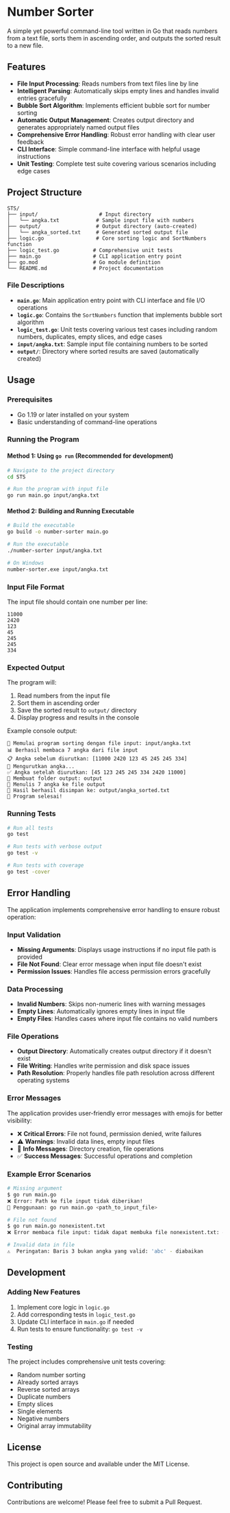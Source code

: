 # Number Sorter

A simple yet powerful command-line tool written in Go that reads numbers from a text file, sorts them in ascending order, and outputs the sorted result to a new file.

## Features

- **File Input Processing**: Reads numbers from text files line by line
- **Intelligent Parsing**: Automatically skips empty lines and handles invalid entries gracefully
- **Bubble Sort Algorithm**: Implements efficient bubble sort for number sorting
- **Automatic Output Management**: Creates output directory and generates appropriately named output files
- **Comprehensive Error Handling**: Robust error handling with clear user feedback
- **CLI Interface**: Simple command-line interface with helpful usage instructions
- **Unit Testing**: Complete test suite covering various scenarios including edge cases

## Project Structure

```
STS/
├── input/                    # Input directory
│   └── angka.txt            # Sample input file with numbers
├── output/                  # Output directory (auto-created)
│   └── angka_sorted.txt     # Generated sorted output file
├── logic.go                 # Core sorting logic and SortNumbers function
├── logic_test.go           # Comprehensive unit tests
├── main.go                 # CLI application entry point
├── go.mod                  # Go module definition
└── README.md               # Project documentation
```

### File Descriptions

- **`main.go`**: Main application entry point with CLI interface and file I/O operations
- **`logic.go`**: Contains the `SortNumbers` function that implements bubble sort algorithm
- **`logic_test.go`**: Unit tests covering various test cases including random numbers, duplicates, empty slices, and edge cases
- **`input/angka.txt`**: Sample input file containing numbers to be sorted
- **`output/`**: Directory where sorted results are saved (automatically created)

## Usage

### Prerequisites

- Go 1.19 or later installed on your system
- Basic understanding of command-line operations

### Running the Program

#### Method 1: Using `go run` (Recommended for development)

```bash
# Navigate to the project directory
cd STS

# Run the program with input file
go run main.go input/angka.txt
```

#### Method 2: Building and Running Executable

```bash
# Build the executable
go build -o number-sorter main.go

# Run the executable
./number-sorter input/angka.txt

# On Windows
number-sorter.exe input/angka.txt
```

### Input File Format

The input file should contain one number per line:

```
11000
2420
123
45
245
245
334
```

### Expected Output

The program will:
1. Read numbers from the input file
2. Sort them in ascending order
3. Save the sorted result to `output/` directory
4. Display progress and results in the console

Example console output:
```
🚀 Memulai program sorting dengan file input: input/angka.txt
📊 Berhasil membaca 7 angka dari file input
📋 Angka sebelum diurutkan: [11000 2420 123 45 245 245 334]
🔄 Mengurutkan angka...
✅ Angka setelah diurutkan: [45 123 245 245 334 2420 11000]
📁 Membuat folder output: output
📝 Menulis 7 angka ke file output
💾 Hasil berhasil disimpan ke: output/angka_sorted.txt
🎉 Program selesai!
```

### Running Tests

```bash
# Run all tests
go test

# Run tests with verbose output
go test -v

# Run tests with coverage
go test -cover
```

## Error Handling

The application implements comprehensive error handling to ensure robust operation:

### Input Validation
- **Missing Arguments**: Displays usage instructions if no input file path is provided
- **File Not Found**: Clear error message when input file doesn't exist
- **Permission Issues**: Handles file access permission errors gracefully

### Data Processing
- **Invalid Numbers**: Skips non-numeric lines with warning messages
- **Empty Lines**: Automatically ignores empty lines in input file
- **Empty Files**: Handles cases where input file contains no valid numbers

### File Operations
- **Output Directory**: Automatically creates output directory if it doesn't exist
- **File Writing**: Handles write permission and disk space issues
- **Path Resolution**: Properly handles file path resolution across different operating systems

### Error Messages
The application provides user-friendly error messages with emojis for better visibility:

- ❌ **Critical Errors**: File not found, permission denied, write failures
- ⚠️ **Warnings**: Invalid data lines, empty input files
- 📁 **Info Messages**: Directory creation, file operations
- ✅ **Success Messages**: Successful operations and completion

### Example Error Scenarios

```bash
# Missing argument
$ go run main.go
❌ Error: Path ke file input tidak diberikan!
📖 Penggunaan: go run main.go <path_to_input_file>

# File not found
$ go run main.go nonexistent.txt
❌ Error membaca file input: tidak dapat membuka file nonexistent.txt: open nonexistent.txt: no such file or directory

# Invalid data in file
⚠️  Peringatan: Baris 3 bukan angka yang valid: 'abc' - diabaikan
```

## Development

### Adding New Features
1. Implement core logic in `logic.go`
2. Add corresponding tests in `logic_test.go`
3. Update CLI interface in `main.go` if needed
4. Run tests to ensure functionality: `go test -v`

### Testing
The project includes comprehensive unit tests covering:
- Random number sorting
- Already sorted arrays
- Reverse sorted arrays
- Duplicate numbers
- Empty slices
- Single elements
- Negative numbers
- Original array immutability

## License

This project is open source and available under the MIT License.

## Contributing

Contributions are welcome! Please feel free to submit a Pull Request.
